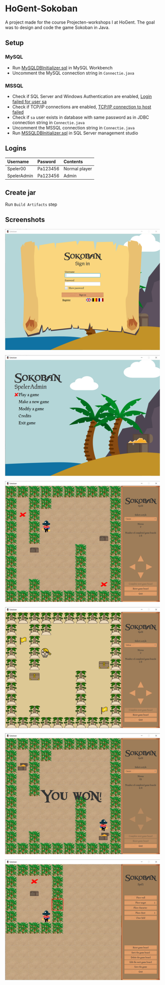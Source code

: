 # HoGent-Sokoban
A project made for the course Projecten-workshops I at HoGent. The goal was to design and code the game Sokoban in Java.

## Setup
### MySQL
- Run [MySQLDBInitializer.sql](sql/MySQLDBInitializer.sql) in MySQL Workbench
- Uncomment the MySQL connection string in `Connectie.java`

### MSSQL
- Check if SQL Server and Windows Authentication are enabled, [Login failed for user sa](https://www.yazilimkodlama.com/sql-server-2/sql-server-18456-hatasi-cozumu-login-failed-for-user-sa/)
- Check if TCP/IP connections are enabled, [TCP/IP connection to host failed](https://stackoverflow.com/a/18850073/8807613)
- Check if `sa` user exists in database with same password as in JDBC connection string in `Connectie.java`
- Uncomment the MSSQL connection string in `Connectie.java`
- Run [MSSQLDBInitializer.sql](sql/MSSQLDBInitializer.sql) in SQL Server management studio

## Logins

| Username    | Pasword  | Contents      |
| :---------- | :------- | :------------ |
| Speler00    | Pa123456 | Normal player |
| SpelerAdmin | Pa123456 | Admin         |

## Create jar
Run `Build Artifacts` step

## Screenshots

![Login](img/Login.png)

![Home](img/Home.png)

![Game clasic style](img/GameClassic.png)

![Game yellow style](img/GameYellow.png)

![Game won](img/GameWon.png)

![Edit game](img/Edit.png)
